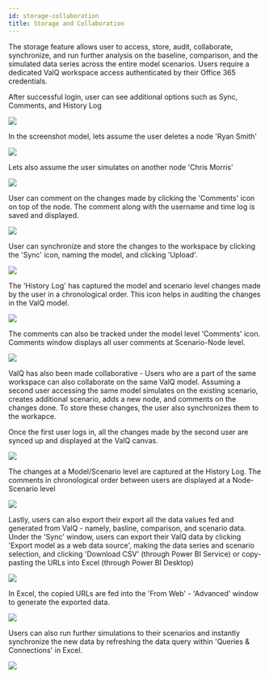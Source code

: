 ```yaml
---
id: storage-collaboration
title: Storage and Collaboration
---
```

The storage feature allows user to access, store, audit, collaborate,
synchronize, and run further analysis on the baseline, comparison, and
the simulated data series across the entire model scenarios. Users
require a dedicated ValQ workspace access authenticated by their Office
365 credentials.

After successful login, user can see additional options such as Sync,
Comments, and History Log

![](/doc-images//SC.1.png)

In the screenshot model, lets assume the user deletes a node 'Ryan
Smith'

![](/doc-images//SC.2.1.png)

Lets also assume the user simulates on another node 'Chris Morris'

![](/doc-images//SC.2.2.png)

User can comment on the changes made by clicking the 'Comments' icon on
top of the node. The comment along with the username and time log is
saved and displayed.

![](/doc-images//SC.3.png)

User can synchronize and store the changes to the workspace by clicking
the 'Sync' icon, naming the model, and clicking 'Upload'.

![](/doc-images//SC.4.png)

The 'History Log' has captured the model and scenario level changes made
by the user in a chronological order. This icon helps in auditing the
changes in the ValQ model.

![](/doc-images//SC.5.png)

The comments can also be tracked under the model level 'Comments' icon.
Comments window displays all user comments at Scenario-Node level.

![](/doc-images//SC.6.png)

ValQ has also been made collaborative - Users who are a part of the same
workspace can also collaborate on the same ValQ model. Assuming a second
user accessing the same model simulates on the existing scenario,
creates additional scenario, adds a new node, and comments on the
changes done. To store these changes, the user also synchronizes them to
the workapce.

Once the first user logs in, all the changes made by the second user are
synced up and displayed at the ValQ canvas.

![](/doc-images//SC.7.png)

The changes at a Model/Scenario level are captured at the History Log.
The comments in chronological order between users are displayed at a
Node-Scenario level

![](/doc-images//SC.8.png)

Lastly, users can also export their export all the data values fed and
generated from ValQ - namely, basline, comparison, and scenario data.
Under the 'Sync' window, users can export their ValQ data by clicking
'Export model as a web data source', making the data series and scenario
selection, and clicking 'Download CSV' (through Power BI Service) or
copy-pasting the URLs into Excel (through Power BI Desktop)

![](/doc-images//SC.9.1.png)

In Excel, the copied URLs are fed into the 'From Web' - 'Advanced'
window to generate the exported data.

![](/doc-images//SC.10.png)

Users can also run further simulations to their scenarios and instantly
synchronize the new data by refreshing the data query within 'Queries &
Connections' in Excel.

![](/doc-images//SC.11.png)
